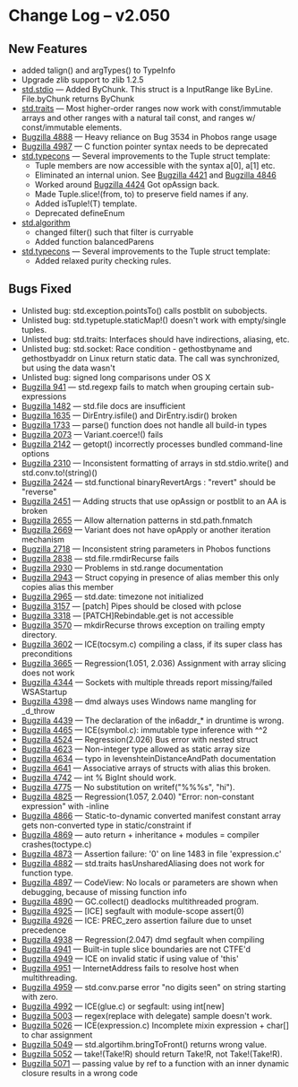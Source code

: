 # Change Log &ndash; v2.050

## New Features

* added talign() and argTypes() to TypeInfo
* Upgrade zlib support to zlib 1.2.5
* [std.stdio](/phobos/std_stdio) &mdash; Added ByChunk. This struct is a
  InputRange like ByLine. File.byChunk returns ByChunk
* [std.traits](/phobos/std_traits) &mdash; Most higher-order ranges now work
  with const/immutable arrays and other ranges with a natural tail const, and
  ranges w/ const/immutable elements.
* [Bugzilla 4888](/bug/4888) &mdash; Heavy reliance on Bug 3534 in Phobos range usage
* [Bugzilla 4987](/bug/4987) &mdash; C function pointer syntax needs to be deprecated
* [std.typecons](/phobos/std_typecons) &mdash; Several improvements to the
  Tuple struct template:
    * Tuple members are now accessible with the syntax a[0], a[1] etc.
    * Eliminated an internal union. See [Bugzilla 4421](/bug/4421)
      and [Bugzilla 4846](/bug/4846)
    * Worked around [Bugzilla 4424](/bug/4424) Got opAssign back.
    * Made Tuple.slice!(from, to) to preserve field names if any.
    * Added isTuple!(T) template.
    * Deprecated defineEnum
* [std.algorithm](/phobos/std_algorithm)
    * changed filter() such that filter is curryable
    * Added function balancedParens
* [std.typecons](/phobos/std_typecons) &mdash; Several improvements to the
  Tuple struct template:
    * Added relaxed purity checking rules.

## Bugs Fixed

* Unlisted bug: std.exception.pointsTo() calls postblit on subobjects.
* Unlisted bug: std.typetuple.staticMap!() doesn't work with empty/single tuples.
* Unlisted bug: std.traits: Interfaces should have indirections, aliasing, etc.
* Unlisted bug: std.socket: Race condition - gethostbyname and gethostbyaddr on Linux return static data. The call was synchronized, but using the data wasn't
* Unlisted bug: signed long comparisons under OS X
* [Bugzilla 941](/bug/941) &mdash; std.regexp fails to match when grouping certain sub-expressions
* [Bugzilla 1482](/bug/1482) &mdash; std.file docs are insufficient
* [Bugzilla 1635](/bug/1635) &mdash; DirEntry.isfile() and DirEntry.isdir() broken
* [Bugzilla 1733](/bug/1733) &mdash; parse() function does not handle all build-in types
* [Bugzilla 2073](/bug/2073) &mdash; Variant.coerce!() fails
* [Bugzilla 2142](/bug/2142) &mdash; getopt() incorrectly processes bundled command-line options
* [Bugzilla 2310](/bug/2310) &mdash; Inconsistent formatting of arrays in std.stdio.write() and std.conv.to!(string)()
* [Bugzilla 2424](/bug/2424) &mdash; std.functional binaryRevertArgs : "revert" should be "reverse"
* [Bugzilla 2451](/bug/2451) &mdash; Adding structs that use opAssign or postblit to an AA is broken
* [Bugzilla 2655](/bug/2655) &mdash; Allow alternation patterns in std.path.fnmatch
* [Bugzilla 2669](/bug/2669) &mdash; Variant does not have opApply or another iteration mechanism
* [Bugzilla 2718](/bug/2718) &mdash; Inconsistent string parameters in Phobos functions
* [Bugzilla 2838](/bug/2838) &mdash; std.file.rmdirRecurse fails
* [Bugzilla 2930](/bug/2930) &mdash; Problems in std.range documentation
* [Bugzilla 2943](/bug/2943) &mdash; Struct copying in presence of alias member this only copies alias this member
* [Bugzilla 2965](/bug/2965) &mdash; std.date: timezone not initialized
* [Bugzilla 3157](/bug/3157) &mdash; [patch] Pipes should be closed with pclose
* [Bugzilla 3318](/bug/3318) &mdash; [PATCH]Rebindable.get is not accessible
* [Bugzilla 3570](/bug/3570) &mdash; mkdirRecurse throws exception on trailing empty directory.
* [Bugzilla 3602](/bug/3602) &mdash; ICE(tocsym.c) compiling a class, if its super class has preconditions
* [Bugzilla 3665](/bug/3665) &mdash; Regression(1.051, 2.036) Assignment with array slicing does not work
* [Bugzilla 4344](/bug/4344) &mdash; Sockets with multiple threads report missing/failed WSAStartup
* [Bugzilla 4398](/bug/4398) &mdash; dmd always uses Windows name mangling for _d_throw
* [Bugzilla 4439](/bug/4439) &mdash; The declaration of the in6addr_* in druntime is wrong.
* [Bugzilla 4465](/bug/4465) &mdash; ICE(symbol.c): immutable type inference with ^^2
* [Bugzilla 4524](/bug/4524) &mdash; Regression(2.026) Bus error with nested struct
* [Bugzilla 4623](/bug/4623) &mdash; Non-integer type allowed as static array size
* [Bugzilla 4634](/bug/4634) &mdash; typo in levenshteinDistanceAndPath documentation
* [Bugzilla 4641](/bug/4641) &mdash; Associative arrays of structs with alias this broken.
* [Bugzilla 4742](/bug/4742) &mdash; int % BigInt should work.
* [Bugzilla 4775](/bug/4775) &mdash; No substitution on writef("%%%s", "hi").
* [Bugzilla 4825](/bug/4825) &mdash; Regression(1.057, 2.040) "Error: non-constant expression" with -inline
* [Bugzilla 4866](/bug/4866) &mdash; Static-to-dynamic converted manifest constant array gets non-converted type in static/constraint if
* [Bugzilla 4869](/bug/4869) &mdash; auto return + inheritance + modules = compiler crashes(toctype.c)
* [Bugzilla 4873](/bug/4873) &mdash; Assertion failure: '0' on line 1483 in file 'expression.c'
* [Bugzilla 4882](/bug/4882) &mdash; std.traits hasUnsharedAliasing does not work for function type.
* [Bugzilla 4897](/bug/4897) &mdash; CodeView: No locals or parameters are shown when debugging, because of missing function info
* [Bugzilla 4890](/bug/4890) &mdash; GC.collect() deadlocks multithreaded program.
* [Bugzilla 4925](/bug/4925) &mdash; [ICE] segfault with module-scope assert(0)
* [Bugzilla 4926](/bug/4926) &mdash; ICE: PREC_zero assertion failure due to unset precedence
* [Bugzilla 4938](/bug/4938) &mdash; Regression(2.047) dmd segfault when compiling
* [Bugzilla 4941](/bug/4941) &mdash; Built-in tuple slice boundaries are not CTFE'd
* [Bugzilla 4949](/bug/4949) &mdash; ICE on invalid static if using value of 'this'
* [Bugzilla 4951](/bug/4951) &mdash; InternetAddress fails to resolve host when multithreading.
* [Bugzilla 4959](/bug/4959) &mdash; std.conv.parse error "no digits seen" on string starting with zero.
* [Bugzilla 4992](/bug/4992) &mdash; ICE(glue.c) or segfault: using int[new]
* [Bugzilla 5003](/bug/5003) &mdash; regex(replace with delegate) sample doesn't work.
* [Bugzilla 5026](/bug/5026) &mdash; ICE(expression.c) Incomplete mixin expression + char[] to char assignment
* [Bugzilla 5049](/bug/5049) &mdash; std.algortihm.bringToFront() returns wrong value.
* [Bugzilla 5052](/bug/5052) &mdash; take!(Take!R) should return Take!R, not Take!(Take!R).
* [Bugzilla 5071](/bug/5071) &mdash; passing value by ref to a function with an inner dynamic closure results in a wrong code
